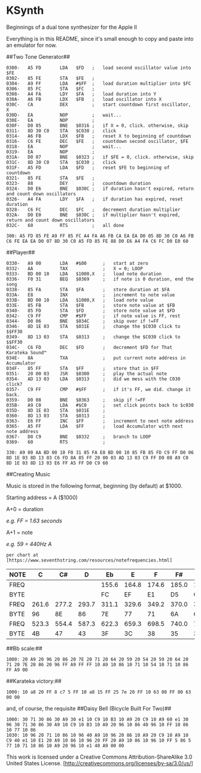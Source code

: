 # KSynth
Beginnings of a dual tone synthesizer for the Apple II

Everything is in this README, since it's small enough to copy and paste into an emulator for now.

##Two Tone Generator##
```
0300-   A5 FD       LDA   $FD	;	load second oscillator value into $FE
0302-   85 FE       STA   $FE	;
0304-   A9 FF       LDA   #$FF	;	load duration multiplier into $FC
0306-   85 FC       STA   $FC	;
0308-   A4 FA       LDY   $FA	;	load duration into Y
030A-   A6 FB       LDX   $FB	;	load oscillator into X
030C-   CA          DEX			;	start countdown first oscillator, X
030D-   EA          NOP			;	wait...
030E-   EA          NOP			;
030F-   D0 05       BNE   $0316	;	if X = 0, click. otherwise, skip
0311-   8D 30 C0    STA   $C030	;	click
0314-   A6 FB       LDX   $FB	;	reset X to beginning of countdown
0316-   C6 FE       DEC   $FE	;	countdown second oscillator, $FE
0318-   EA          NOP			;	wait...
0319-   EA          NOP			;
031A-   D0 07       BNE   $0323	;	if $FE = 0, click. otherwise, skip
031C-   8D 30 C0    STA   $C030	;	click
031F-   A5 FD       LDA   $FD	;	reset $FE to beginning of countdown
0321-   85 FE       STA   $FE	;
0323-   88          DEY			;	countdown duration
0324-   D0 E6       BNE   $030C	;	if duration hasn't expired, return and count down oscillators
0326-   A4 FA       LDY   $FA	;	if duration has expired, reset duration 
0328-   C6 FC       DEC   $FC	;	decrement duration multiplier
032A-   D0 E0       BNE   $030C	;	if multiplier hasn't expired, return and count down oscillators
032C-   60          RTS			;	all done

300: A5 FD 85 FE A9 FF 85 FC A4 FA A6 FB CA EA EA D0 05 8D 30 C0 A6 FB C6 FE EA EA D0 07 8D 30 C0 A5 FD 85 FE 88 D0 E6 A4 FA C6 FC D0 E0 60       
```


##Player##
```
0330-   A9 00       LDA   #$00		;	start at zero
0332-   AA          TAX				;	X = 0; LOOP
0333-   BD 00 10    LDA   $1000,X	;	load note duration
0336-   F0 31       BEQ   $0369		;	if note is 0 duration, end the song
0338-   85 FA       STA   $FA		;	store duration at $FA
033A-   E8          INX				;	increment to note value
033B-   BD 00 10    LDA   $1000,X	;	load note value
033E-   85 FB       STA   $FB		;	store note value at $FB
0340-   85 FD       STA   $FD		; 	store note value at $FD
0342-   C9 FF       CMP   #$FF		;	if note value is FF, rest
0344-   D0 06       BNE   $034C		;	skip over if !=FF
0346-   8D 1E 03    STA   $031E		;	change the $C030 click to $$FF30	
0349-   8D 13 03    STA   $0313		;	change the $C030 click to $$FF30	
034C-   C6 FD       DEC   $FD		;	decrement $FD for That Karateka Sound™
034E-   8A          TXA				;	put current note address in Accumulator
034F-   85 FF       STA   $FF		;	store that in $FF						
0351-   20 00 03    JSR   $0300		;	play the actual note
0354-   AD 13 03    LDA   $0313		;	did we mess with the C030 click?
0357-   C9 FF       CMP   #$FF		;	if it's FF, we did. change it back.
0359-   D0 08       BNE   $0363		;	skip if !=FF
035B-   A9 C0       LDA   #$C0		;	set click points back to $c030
035D-   8D 1E 03    STA   $031E		;
0360-   8D 13 03    STA   $0313		;	
0363-   E6 FF       INC   $FF		;	increment to next note address
0365-   A5 FF       LDA   $FF		;	load Accumulator with next note address
0367-   D0 C9       BNE   $0332		;	branch to LOOP
0369-   60          RTS				;

330: A9 00 AA BD 00 10 F0 31 85 FA E8 BD 00 10 85 FB 85 FD C9 FF D0 06 8D 1E 03 8D 13 03 C6 FD 8A 85 FF 20 00 03 AD 13 03 C9 FF D0 08 A9 C0 8D 1E 03 8D 13 03 E6 FF A5 FF D0 C9 60       
```

##Creating Music

Music is stored in the following format, beginning (by default) at $1000.

Starting address = A ($1000)

A+0 = duration

_e.g. FF = 1.63 seconds_
	
A+1 = note
	
_e.g. 59 = 440Hz A_

	per chart at [https://www.seventhstring.com/resources/notefrequencies.html]


NOTE |  C     |   C#   |    D   |   Eb   |   E    |   F    |   F#   |    G   |   G#   |   A    |   Bb   |   B    |
|-----| ------ | ------ | ------ | ------ | ------ | ------ | ------ | ------ | ------ | ------ | ------ | ------ |
FREQ |        |        |        | 155.6  | 164.8  | 174.6  | 185.0  | 196.0  | 207.7  | 220.0  | 233.1  |   246.9
BYTE |        |        |        | FC     | EF     | E1     | D5     | C9     | BD     | B3     | A9     |   9F
FREQ |  261.6 | 277.2  |   293.7 |    311.1  |   329.6  |   349.2  |   370.0  |   392.0 |    415.3  |   440.0  |   466.2  |   493.9
BYTE |  96    | 8E     |   86    |    7E     |   77     |   71     |   6A     |   64    |    5E     |   59     |   54     |   4F
FREQ |  523.3 | 554.4  |   587.3 |    622.3  |   659.3  |   698.5  |   740.0  |   784.0 |    830.6  |   880.0  |   932.3  |   987.8
BYTE |  4B    | 47     |   43    |    3F     |   3C     |   38     |   35     |   32    |    2F     |   2D     |   2A     |   27



##Bb scale:##
```
1000: 20 A9 20 96 20 86 20 7E 20 71 20 64 20 59 20 54 20 59 20 64 20 71 20 7E 20 86 20 96 FF A9 FF FF 10 A9 10 86 10 71 10 54 10 71 10 86 FF A9 00
```

##Karateka victory:##
```
1000: 10 a8 20 FF 8 c7 5 FF 10 a8 15 FF 25 7e 20 FF 10 63 08 FF 80 63 00 00
```

and, of course, the requisite
##Daisy Bell (Bicycle Built For Two)##
```
1000: 30 71 30 86 30 A9 30 e1 10 C9 10 B3 10 A9 20 C9 10 A9 60 e1 30 96 30 71 30 86 30 A9 10 C9 10 B3 10 A9 20 96 10 86 40 96 10 FF 10 86 10 77 10 86
1030: 10 96 20 71 10 86 10 96 40 A9 10 96 20 86 10 A9 20 C9 10 A9 10 C9 40 e1 10 E1 20 A9 10 86 10 96 20 FF 20 A9 10 86 10 96 10 FF 5 86 5 77 10 71 10 86 10 A9 20 96 10 e1 40 A9 00 00
```

This work is licensed under a Creative Commons Attribution-ShareAlike 3.0 United States License. [http://creativecommons.org/licenses/by-sa/3.0/us/]
